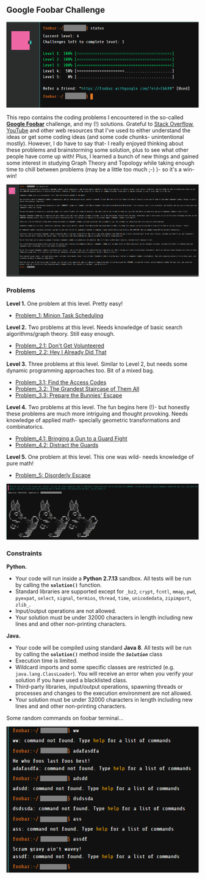 ## Google Foobar Challenge

![Foobar progress](/Figures/foobar_progress41.png)

This repo contains the coding problems I encountered in the so-called **[Google Foobar](https://foobar.withgoogle.com)** challenge, and my (!) solutions. Grateful to [Stack Overflow](https://stackoverflow.com/), [YouTube](https://youtube.com/) and other web resources that I've used to either understand the ideas or get some coding ideas (and some code chunks- unintentional mostly). However, I do have to say that- I really enjoyed thinking about these problems and brainstorming some solution, plus to see what other people have come up with! Plus, I learned a bunch of new things and gained some interest in studying Graph Theory and Topology while taking enough time to chill between problems (may be a little too much ;-) )- so it's a win-win! 

![Foobar journal](/Figures/foobar_journal_full.png)


### Problems

**Level 1.** One problem at this level. Pretty easy!  

* [Problem_1: Minion Task Scheduling](/../../tree/master/Problem_1)

**Level 2.** Two problems at this level. Needs knowledge of basic search algorithms/graph theory. Still easy enough.  

* [Problem_2.1: Don't Get Volunteered](/../../tree/master/Problem_2.1)
* [Problem_2.2: Hey I Already Did That](/../../tree/master/Problem_2.2)

**Level 3.** Three problems at this level. Similar to Level 2, but needs some dynamic programming approaches too. Bit of a mixed bag.  

* [Problem_3.1: Find the Access Codes](/../../tree/master/Problem_3.1)
* [Problem_3.2: The Grandest Staircase of Them All](/../../tree/master/Problem_3.2)
* [Problem_3.3: Prepare the Bunnies' Escape](/../../tree/master/Problem_3.3)

**Level 4.** Two problems at this level. The fun begins here (!)- but honestly these problems are much more intriguing and thought provoking. Needs knowledge of applied math- specially geometric transformations and combinatorics.  

* [Problem_4.1: Bringing a Gun to a Guard Fight](/../../tree/master/Problem_4.1)
* [Problem_4.2: Distract the Guards](/../../tree/master/Problem_4.2)

**Level 5.** One problem at this level. This one was wild- needs knowledge of pure math!  

* [Problem_5: Disorderly Escape](/../../tree/master/Problem_5)


![Foobar finished](/Figures/foobar_finished2.png)


### Constraints

**Python.**  
* Your code will run inside a **Python 2.7.13** sandbox. All tests will be run by calling the **`solution()`** function.  
* Standard libraries are supported except for `_bz2`, `crypt`, `fcntl`, `mmap`, `pwd`, `pyexpat`, `select`, `signal`, `termios`, `thread`, `time`, `unicodedata`, `zipimport`, `zlib_`.  
* Input/output operations are not allowed.  
* Your solution must be under 32000 characters in length including new lines and and other non-printing characters.  

**Java.**  
* Your code will be compiled using standard **Java 8**. All tests will be run by calling the **`solution()`** method inside the **_`Solution`_** class  
* Execution time is limited.  
* Wildcard imports and some specific classes are restricted (e.g. `java.lang.ClassLoader`). You will receive an error when you verify your solution if you have used a blacklisted class.  
* Third-party libraries, input/output operations, spawning threads or processes and changes to the execution environment are not allowed.  
* Your solution must be under 32000 characters in length including new lines and and other non-printing characters.  


Some random commands on foobar terminal...  

![Foobar fun](/Figures/foobar_fun_errmsg.png)
